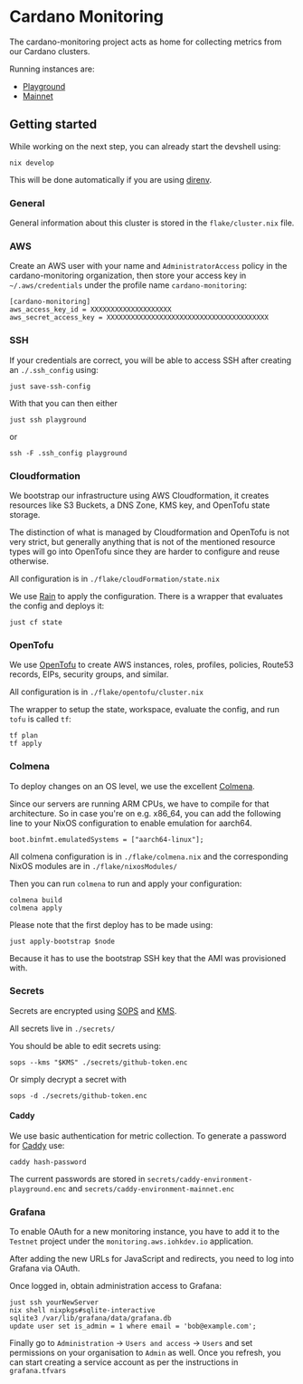 # Cardano Monitoring

The cardano-monitoring project acts as home for collecting metrics from our
Cardano clusters.

Running instances are:

- [Playground](https://playground.monitoring.aws.iohkdev.io/)
- [Mainnet](https://mainnet.monitoring.aws.iohkdev.io/)

## Getting started

While working on the next step, you can already start the devshell using:

    nix develop

This will be done automatically if you are using [direnv](https://direnv.net/).

### General

General information about this cluster is stored in the `flake/cluster.nix`
file. 

### AWS

Create an AWS user with your name and `AdministratorAccess` policy in the
cardano-monitoring organization, then store your access key in
`~/.aws/credentials` under the profile name `cardano-monitoring`:

    [cardano-monitoring]
    aws_access_key_id = XXXXXXXXXXXXXXXXXXXX
    aws_secret_access_key = XXXXXXXXXXXXXXXXXXXXXXXXXXXXXXXXXXXXXXXX

### SSH

If your credentials are correct, you will be able to access SSH after creating
an `./.ssh_config` using:

    just save-ssh-config

With that you can then either

    just ssh playground

or

    ssh -F .ssh_config playground

### Cloudformation

We bootstrap our infrastructure using AWS Cloudformation, it creates resources
like S3 Buckets, a DNS Zone, KMS key, and OpenTofu state storage.

The distinction of what is managed by Cloudformation and OpenTofu is not very
strict, but generally anything that is not of the mentioned resource types will
go into OpenTofu since they are harder to configure and reuse otherwise.

All configuration is in `./flake/cloudFormation/state.nix`

We use [Rain](https://github.com/aws-cloudformation/rain) to apply the
configuration. There is a wrapper that evaluates the config and deploys it:

    just cf state

### OpenTofu

We use [OpenTofu](https://opentofu.org/) to create AWS instances, roles,
profiles, policies, Route53 records, EIPs, security groups, and similar.

All configuration is in `./flake/opentofu/cluster.nix`

The wrapper to setup the state, workspace, evaluate the config, and run `tofu`
is called `tf`:

    tf plan
    tf apply

### Colmena

To deploy changes on an OS level, we use the excellent
[Colmena](https://github.com/zhaofengli/colmena).

Since our servers are running ARM CPUs, we have to compile for that
architecture. So in case you're on e.g. x86_64, you can add the following line
to your NixOS configuration to enable emulation for aarch64.

    boot.binfmt.emulatedSystems = ["aarch64-linux"];

All colmena configuration is in `./flake/colmena.nix` and the corresponding
NixOS modules are in `./flake/nixosModules/`

Then you can run `colmena` to run and apply your configuration:

    colmena build
    colmena apply

Please note that the first deploy has to be made using:

    just apply-bootstrap $node

Because it has to use the bootstrap SSH key that the AMI was provisioned with.

### Secrets

Secrets are encrypted using [SOPS](https://github.com/getsops/sops)
and [KMS](https://aws.amazon.com/kms/).

All secrets live in `./secrets/`

You should be able to edit secrets using:

    sops --kms "$KMS" ./secrets/github-token.enc

Or simply decrypt a secret with

    sops -d ./secrets/github-token.enc 

#### Caddy

We use basic authentication for metric collection.
To generate a password for [Caddy](https://caddyserver.com/) use:

    caddy hash-password
    
The current passwords are stored in
`secrets/caddy-environment-playground.enc`
and
`secrets/caddy-environment-mainnet.enc`

### Grafana

To enable OAuth for a new monitoring instance, you have to add it to the
`Testnet` project under the `monitoring.aws.iohkdev.io` application.

After adding the new URLs for JavaScript and redirects, you need to log into
Grafana via OAuth.

Once logged in, obtain administration access to Grafana:

    just ssh yourNewServer
    nix shell nixpkgs#sqlite-interactive
    sqlite3 /var/lib/grafana/data/grafana.db
    update user set is_admin = 1 where email = 'bob@example.com';

Finally go to `Administration` -> `Users and access` -> `Users` and set
permissions on your organisation to `Admin` as well.
Once you refresh, you can start creating a service account as per the
instructions in `grafana.tfvars`
